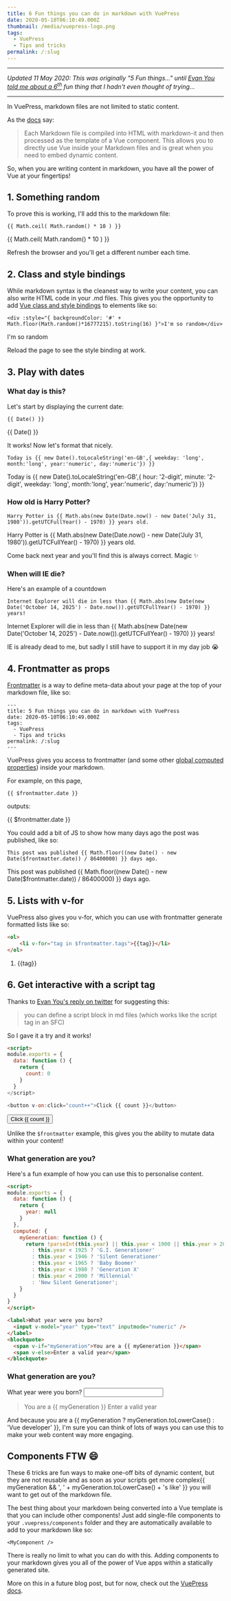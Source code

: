 ```yaml
---
title: 6 Fun things you can do in markdown with VuePress
date: 2020-05-10T06:10:49.000Z
thumbnail: /media/vuepress-logo.png
tags:
  - VuePress
  - Tips and tricks
permalink: /:slug
---
```

___
*Updated 11 May 2020: This was originally "5 Fun things..." until [Evan You told me about a 6<sup>th</sup>](https://twitter.com/youyuxi/status/1259493630059909120?s=20) fun thing that I hadn't even thought of trying...*
___

In VuePress, markdown files are not limited to static content. 

As the [docs](https://vuepress.vuejs.org/guide/#how-it-works) say:

> Each Markdown file is compiled into HTML with markdown-it and then processed as the template of a Vue component. This allows you to directly use Vue inside your Markdown files and is great when you need to embed dynamic content.

So, when you are writing content in markdown, you have all the power of Vue at your fingertips!

## 1. Something random

To prove this is working, I'll add this to the markdown file:

```
{{ Math.ceil( Math.random() * 10 ) }}
```

{{ Math.ceil( Math.random() * 10 ) }}

Refresh the browser and you'll get a different number each time. 

## 2. Class and style bindings

While markdown syntax is the cleanest way to write your content, you can also write HTML code in your .md files. This gives you the opportunity to add [Vue class and style bindings](https://v1.vuejs.org/guide/class-and-style.html) to elements like so:

```
<div :style="{ backgroundColor: '#' + Math.floor(Math.random()*16777215).toString(16) }">I'm so random</div>
```

<div :style="{ backgroundColor: '#' + Math.floor(Math.random()*16777215).toString(16) }">I'm so random</div>

Reload the page to see the style binding at work.

## 3. Play with dates

### What day is this?

Let's start by displaying the current date:

```
{{ Date() }}
```

{{ Date() }}

It works! Now let's format that nicely.

```
Today is {{ new Date().toLocaleString('en-GB',{ weekday: 'long', month:'long', year:'numeric', day:'numeric'}) }}
```

Today is {{ new Date().toLocaleString('en-GB',{ hour: '2-digit', minute: '2-digit', weekday: 'long', month:'long', year:'numeric', day:'numeric'}) }}

### How old is Harry Potter?

```
Harry Potter is {{ Math.abs(new Date(Date.now() - new Date('July 31, 1980')).getUTCFullYear() - 1970) }} years old.
```

Harry Potter is {{ Math.abs(new Date(Date.now() - new Date('July 31, 1980')).getUTCFullYear() - 1970) }} years old.

Come back next year and you'll find this is always correct. Magic :sparkles:

### When will IE die?

Here's an example of a countdown

```
Internet Explorer will die in less than {{ Math.abs(new Date(new Date('October 14, 2025') - Date.now()).getUTCFullYear() - 1970) }} years!
```

Internet Explorer will die in less than {{ Math.abs(new Date(new Date('October 14, 2025') - Date.now()).getUTCFullYear() - 1970) }} years!

IE is already dead to me, but sadly I still have to support it in my day job :sob:

## 4. Frontmatter as props

[Frontmatter](https://v1.vuepress.vuejs.org/guide/frontmatter.html) is a way to define meta-data about your page at the top of your markdown file, like so:

```
---
title: 5 Fun things you can do in markdown with VuePress
date: 2020-05-10T06:10:49.000Z
tags:
  - VuePress
  - Tips and tricks
permalink: /:slug
---
```

VuePress gives you access to frontmatter (and some other [global computed properties](https://v1.vuepress.vuejs.org/guide/global-computed.html)) inside your markdown.

For example, on this page, 

```
{{ $frontmatter.date }}
```

outputs:

{{ $frontmatter.date }}

You could add a bit of JS to show how many days ago the post was published, like so:

```
This post was published {{ Math.floor((new Date() - new Date($frontmatter.date)) / 86400000) }} days ago.
```

This post was published {{ Math.floor((new Date() - new Date($frontmatter.date)) / 86400000) }} days ago.

## 5. Lists with v-for

VuePress also gives you v-for, which you can use with frontmatter generate formatted lists like so:

```html
<ol>
    <li v-for="tag in $frontmatter.tags">{{tag}}</li>
</ol>
```

<ol>
    <li v-for="tag in $frontmatter.tags">{{tag}}</li>
</ol>

## 6. Get interactive with a script tag

Thanks to [Evan You's reply on twitter](https://twitter.com/youyuxi/status/1259493630059909120?s=20) for suggesting this:

> you can define a script block in md files (which works like the script tag in an SFC)

So I gave it a try and it works!

``` html
<script>
module.exports = {
  data: function () {
    return {
      count: 0
    }
  }
</script>

<button v-on:click="count++">Click {{ count }}</button>
```

<button v-on:click="count++">Click {{ count }}</button>

Unlike the `$frontmatter` example, this gives you the ability to mutate data within your content!

### What generation are you?

Here's a fun example of how you can use this to personalise content.

``` html
<script>
module.exports = {
  data: function () {
    return {
      year: null
    }
  },
  computed: {
    myGeneration: function () {
      return !parseInt(this.year) || this.year < 1900 || this.year > 2020 ? null
        : this.year < 1925 ? 'G.I. Generationer'
        : this.year < 1946 ? 'Silent Generationer'
        : this.year < 1965 ? 'Baby Boomer'
        : this.year < 1980 ? 'Generation X'
        : this.year < 2000 ? 'Millennial'
        : 'New Silent Generationer';
    }
  }
}
</script>

<label>What year were you born?
  <input v-model="year" type="text" inputmode="numeric" />
</label>
<blockquote>
  <span v-if="myGeneration">You are a {{ myGeneration }}</span>
  <span v-else>Enter a valid year</span>
</blockquote>
```

<script>
module.exports = {
  data: function () {
    return {
      year: null,
      count: 0
    }
  },
  computed: {
    myGeneration: function () {
      return !parseInt(this.year) || this.year < 1900 || this.year > 2020 ? null
        : this.year < 1925 ? 'G.I. Generationer'
        : this.year < 1946 ? 'Silent Generationer'
        : this.year < 1965 ? 'Baby Boomer'
        : this.year < 1980 ? 'Generation X'
        : this.year < 2000 ? 'Millennial'
        : 'New Silent Generationer';
    }
  }
}
</script>

### What generation are you?
<label>What year were you born?
  <input v-model="year" type="text" inputmode="numeric" />
</label>
<blockquote>
  <span v-if="myGeneration">You are a {{ myGeneration }}</span>
  <span v-else>Enter a valid year</span>
</blockquote>

And because you are a {{ myGeneration ? myGeneration.toLowerCase() : 'Vue developer' }}, I'm sure you can think of lots of ways you can use this to make your web content way more engaging.

## Components FTW :smile:

These 6 tricks are fun ways to make one-off bits of dynamic content, but they are not reusable and as soon as your scripts get more complex{{ myGeneration && ', ' + myGeneration.toLowerCase() + 's like' }} you will want to get out of the markdown file.

The best thing about your markdown being converted into a Vue template is that you can include other components! Just add single-file components to your `.vuepress/components` folder and they are automatically available to add to your markdown like so:

```
<MyComponent />
```

There is really no limit to what you can do with this. Adding components to your markdown gives you all of the power of Vue apps within a statically generated site. 

More on this in a future blog post, but for now, check out the [VuePress docs](https://vuepress.vuejs.org/guide/using-vue.html#using-components).

<TinyLetter />